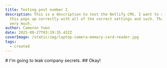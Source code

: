 ```yaml
---
title: Testing post number 2
description: This is a description to test the Netlify CMS. I want to see if
  this pops up correctly with all of the correct settings and such. Thank you
  very much.
author: Cameron Yuen
date: 2025-09-27T03:19:35.432Z
coverImage: /static/img/laptop-camera-memory-card-reader.jpg
tags:
  - created
---
```

#﻿ I'm going to leak company secrets.
#﻿# Okay!